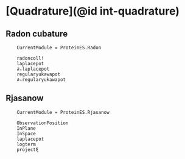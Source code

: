 # [Quadrature](@id int-quadrature)

## Radon cubature
```@meta
    CurrentModule = ProteinES.Radon
```

```@docs
    radoncoll!
    laplacepot
    ∂ₙlaplacepot
    regularyukawapot
    ∂ₙregularyukawapot
```

## Rjasanow
```@meta
    CurrentModule = ProteinES.Rjasanow
```

```@docs
    ObservationPosition
    InPlane
    InSpace
    laplacepot
    logterm
    projectξ
```
